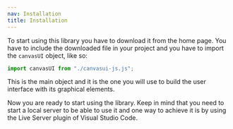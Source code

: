 ```yaml
---
nav: Installation
title: Installation
---
```


To start using this library you have to download it from the home page. You have to include the downloaded file in your project and you have to import the `canvasUI` object, like so:

```javascript
import canvasUI from "./canvasui-js.js";
```

This is the main object and it is the one you will use to build the user interface with its graphical elements.

Now you are ready to start using the library. Keep in mind that you need to start a local server to be able to use it and one way to achieve it is by using the Live Server plugin of Visual Studio Code.
